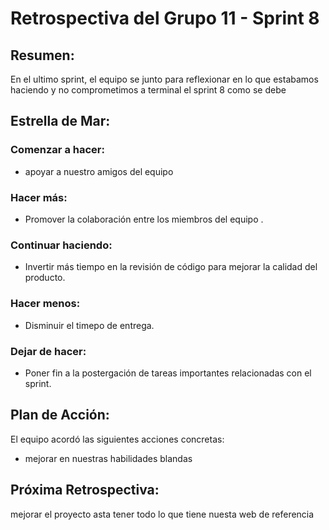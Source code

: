 # Retrospectiva del Grupo 11 - Sprint 8


## Resumen:

En el ultimo sprint, el equipo se junto para reflexionar en lo que estabamos haciendo y no comprometimos a terminal el sprint 8 como se debe

## Estrella de Mar:

### Comenzar a hacer:

- apoyar a nuestro amigos del equipo 

### Hacer más:

- Promover la colaboración entre los miembros del equipo .

### Continuar haciendo:

- Invertir más tiempo en la revisión de código para mejorar la calidad del producto.

### Hacer menos:

- Disminuir el timepo de entrega.

### Dejar de hacer:

- Poner fin a la postergación de tareas importantes relacionadas con el sprint.
  
## Plan de Acción:

El equipo acordó las siguientes acciones concretas:

- mejorar en nuestras habilidades blandas

## Próxima Retrospectiva:

mejorar el proyecto asta tener todo lo que tiene nuesta web de referencia

